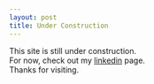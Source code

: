 ```yaml
---
layout: post
title: Under Construction
---
```


<div class="message">
  This site is still under construction.
  <br />
  For now, check out my <a href="https://linkedin.com/pub/ankur-agarwal/16/6aa/862" target="_blank">linkedin</a> page.
  <br />
  Thanks for visiting.
</div>
